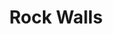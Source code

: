 ---
layout: services
title: Rock Walls
description:
order: 3
gallery:
  - image_path: /images/projects/project-1/image-2.jpg
  - image_path: /images/projects/project-1/image-1.jpg
  - image_path: /images/projects/project-1/image-3.jpg
---